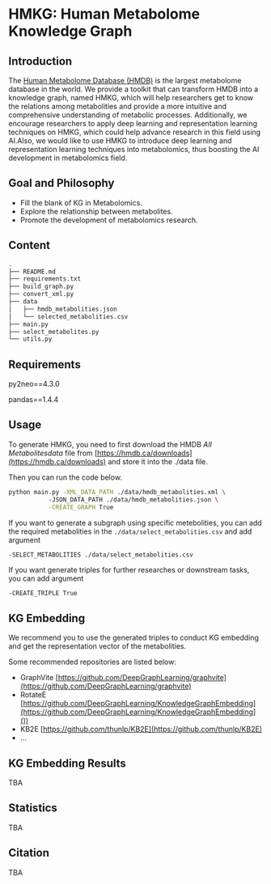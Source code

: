 # HMKG: Human Metabolome Knowledge Graph

## Introduction

The [Human Metabolome Database (HMDB)](https://hmdb.ca) is the largest metabolome database in the world. We provide a toolkit that can transform HMDB into a knowledge graph, named HMKG, which will help researchers get to know the relations among metabolities and provide a more intuitive and comprehensive understanding of metabolic processes. Additionally, we encourage researchers to apply deep learning and representation learning techniques on HMKG, which could help advance research in this field using AI.Also, we would like to use HMKG to introduce deep learning and representation learning techniques into metabolomics, thus boosting the AI development in metabolomics field.

## Goal and Philosophy

* Fill the blank of KG in Metabolomics.
* Explore the relationship between metabolites.
* Promote the development of metabolomics research.

## Content

```bash
.
├── README.md
├── requirements.txt
├── build_graph.py
├── convert_xml.py
├── data
│   ├── hmdb_metabolities.json
│   └── selected_metabolities.csv
├── main.py
├── select_metabolites.py
└── utils.py
```

## Requirements

py2neo==4.3.0

pandas==1.4.4

## Usage

To generate HMKG, you need to first download the HMDB *All Metabolitesdata* file from [https://hmdb.ca/downloads](https://hmdb.ca/downloads) and store it into the ./data file.

Then you can run the code below.

```bash
python main.py -XML_DATA_PATH ./data/hmdb_metabolities.xml \ 
	       -JSON_DATA_PATH ./data/hmdb_metabolities.json \
	       -CREATE_GRAPH True
```

If you want to generate a subgraph using specific metebolities, you can add the required metabolities in the `./data/select_metabolities.csv` and add argument

```bash
-SELECT_METABOLITIES ./data/select_metabolities.csv
```

If you want generate triples for further researches or downstream tasks, you can add argument

```
-CREATE_TRIPLE True
```

## KG Embedding

We recommend you to use the generated triples to conduct KG embedding and get the representation vector of the metabolities.

Some recommended repositories are listed below:

* GraphVite [https://github.com/DeepGraphLearning/graphvite](https://github.com/DeepGraphLearning/graphvite)
* RotateE [https://github.com/DeepGraphLearning/KnowledgeGraphEmbedding](https://github.com/DeepGraphLearning/KnowledgeGraphEmbedding]())
* KB2E [https://github.com/thunlp/KB2E](https://github.com/thunlp/KB2E)
* ...

## KG Embedding Results

TBA

## **Statistics**

TBA

## Citation

TBA
